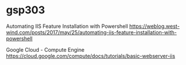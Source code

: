 # gsp303

Automating IIS Feature Installation with Powershell
https://weblog.west-wind.com/posts/2017/may/25/automating-iis-feature-installation-with-powershell

Google Cloud - Compute Engine
https://cloud.google.com/compute/docs/tutorials/basic-webserver-iis
